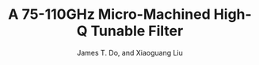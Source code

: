 ---
type: conference
title: A 75-110GHz Micro-Machined High-Q Tunable Filter
author: James T. Do, and Xiaoguang Liu
journal:
volume:
number:
year: 2015
month: Apr.
doi:
pages:
publisher:
booktitle: IEEE Wireless and Microwave Technology Conference (WAMICON)
note: Accepted
sort_key: 201504
---